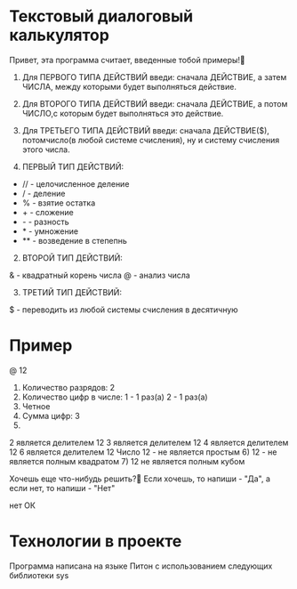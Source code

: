 # Текстовый диалоговый калькулятор

Привет, эта программа считает, введенные тобой примеры!🧮

1) Для ПЕРВОГО ТИПА ДЕЙСТВИЙ введи: сначала ДЕЙСТВИЕ, а затем ЧИСЛА, между которыми будет выполняться действие.
2) Для ВТОРОГО ТИПА ДЕЙСТВИЙ введи: сначала ДЕЙСТВИЕ, а потом ЧИСЛО,с которым будет выполняться это действие.
3) Для ТРЕТЬЕГО ТИПА ДЕЙСТВИЙ введи: сначала ДЕЙСТВИЕ($), потомчисло(в любой системе счисления), ну и систему счисления этого числа.

1) ПЕРВЫЙ ТИП ДЕЙСТВИЙ:

* // - целочисленное деление
* / - деление
* % - взятие остатка
* \+ - сложение
* \- - разность
* \* - умножение
* \** - возведение в степепнь

2) ВТОРОЙ ТИП ДЕЙСТВИЙ:

& - квадратный корень числа
@ - анализ числа

3) ТРЕТИЙ ТИП ДЕЙСТВИЙ:

$ - переводить из любой системы счисления в десятичную

# Пример

@
12
1) Количество разрядов: 2
2) Количество цифр в числе:
1 - 1 раз(a)
2 - 1 раз(a)
3) Четное
4) Сумма цифр: 3
5)
2 является делителем 12
3 является делителем 12
4 является делителем 12
6 является делителем 12
Число 12 - не является простым
6) 12 - не является полным квадратом
7) 12 не является полным кубом

Хочешь еще что-нибудь решить?🙂
Если хочешь, то напиши - "Да", а если нет, то напиши - "Нет"

нет
ОК

# Технологии в проекте

Программа написана на языке Питон с использованием следующих библиотеки sys
